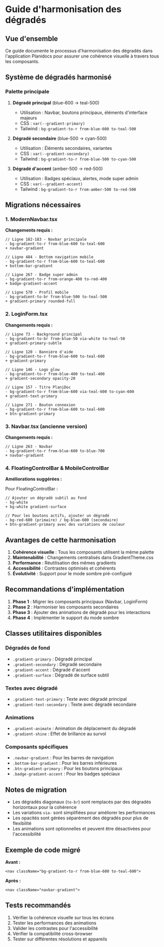 # Guide d'harmonisation des dégradés

## Vue d'ensemble

Ce guide documente le processus d'harmonisation des dégradés dans l'application Planidocs pour assurer une cohérence visuelle à travers tous les composants.

## Système de dégradés harmonisé

### Palette principale

1. **Dégradé principal** (blue-600 → teal-500)
   - Utilisation : Navbar, boutons principaux, éléments d'interface majeurs
   - CSS : `var(--gradient-primary)`
   - Tailwind : `bg-gradient-to-r from-blue-600 to-teal-500`

2. **Dégradé secondaire** (blue-500 → cyan-500)
   - Utilisation : Éléments secondaires, variantes
   - CSS : `var(--gradient-secondary)`
   - Tailwind : `bg-gradient-to-r from-blue-500 to-cyan-500`

3. **Dégradé d'accent** (amber-500 → red-500)
   - Utilisation : Badges spéciaux, alertes, mode super admin
   - CSS : `var(--gradient-accent)`
   - Tailwind : `bg-gradient-to-r from-amber-500 to-red-500`

## Migrations nécessaires

### 1. ModernNavbar.tsx

**Changements requis :**
```tsx
// Ligne 182-183 - Navbar principale
- bg-gradient-to-r from-blue-600 to-teal-600
+ navbar-gradient

// Ligne 484 - Bottom navigation mobile
- bg-gradient-to-r from-blue-600 to-teal-600
+ bottom-bar-gradient

// Ligne 267 - Badge super admin
- bg-gradient-to-r from-orange-400 to-red-400
+ badge-gradient-accent

// Ligne 570 - Profil mobile
- bg-gradient-to-br from-blue-500 to-teal-500
+ gradient-primary rounded-full
```

### 2. LoginForm.tsx

**Changements requis :**
```tsx
// Ligne 73 - Background principal
- bg-gradient-to-br from-blue-50 via-white to-teal-50
+ gradient-primary-subtle

// Ligne 120 - Bannière d'aide
- bg-gradient-to-r from-blue-600 to-teal-600
+ gradient-primary

// Ligne 146 - Logo glow
- bg-gradient-to-r from-blue-400 to-teal-400
+ gradient-secondary opacity-20

// Ligne 157 - Titre PlaniDoc
- bg-gradient-to-r from-blue-600 via-teal-600 to-cyan-600
+ gradient-text-primary

// Ligne 271 - Bouton connexion
- bg-gradient-to-r from-blue-600 to-teal-600
+ btn-gradient-primary
```

### 3. Navbar.tsx (ancienne version)

**Changements requis :**
```tsx
// Ligne 263 - Navbar
- bg-gradient-to-r from-blue-600 to-blue-700
+ navbar-gradient
```

### 4. FloatingControlBar & MobileControlBar

**Améliorations suggérées :**

Pour FloatingControlBar :
```tsx
// Ajouter un dégradé subtil au fond
- bg-white
+ bg-white gradient-surface

// Pour les boutons actifs, ajouter un dégradé
- bg-red-600 (primaire) / bg-blue-600 (secondaire)
+ btn-gradient-primary avec des variations de couleur
```

## Avantages de cette harmonisation

1. **Cohérence visuelle** : Tous les composants utilisent la même palette
2. **Maintenabilité** : Changements centralisés dans GradientTheme.css
3. **Performance** : Réutilisation des mêmes gradients
4. **Accessibilité** : Contrastes optimisés et cohérents
5. **Évolutivité** : Support pour le mode sombre pré-configuré

## Recommandations d'implémentation

1. **Phase 1** : Migrer les composants principaux (Navbar, LoginForm)
2. **Phase 2** : Harmoniser les composants secondaires
3. **Phase 3** : Ajouter des animations de dégradé pour les interactions
4. **Phase 4** : Implémenter le support du mode sombre

## Classes utilitaires disponibles

### Dégradés de fond
- `.gradient-primary` : Dégradé principal
- `.gradient-secondary` : Dégradé secondaire
- `.gradient-accent` : Dégradé d'accent
- `.gradient-surface` : Dégradé de surface subtil

### Textes avec dégradé
- `.gradient-text-primary` : Texte avec dégradé principal
- `.gradient-text-secondary` : Texte avec dégradé secondaire

### Animations
- `.gradient-animate` : Animation de déplacement du dégradé
- `.gradient-shine` : Effet de brillance au survol

### Composants spécifiques
- `.navbar-gradient` : Pour les barres de navigation
- `.bottom-bar-gradient` : Pour les barres inférieures
- `.btn-gradient-primary` : Pour les boutons principaux
- `.badge-gradient-accent` : Pour les badges spéciaux

## Notes de migration

- Les dégradés diagonaux (`to-br`) sont remplacés par des dégradés horizontaux pour la cohérence
- Les variations `via-` sont simplifiées pour améliorer les performances
- Les opacités sont gérées séparément des dégradés pour plus de flexibilité
- Les animations sont optionnelles et peuvent être désactivées pour l'accessibilité

## Exemple de code migré

**Avant :**
```tsx
<nav className="bg-gradient-to-r from-blue-600 to-teal-600">
```

**Après :**
```tsx
<nav className="navbar-gradient">
```

## Tests recommandés

1. Vérifier la cohérence visuelle sur tous les écrans
2. Tester les performances des animations
3. Valider les contrastes pour l'accessibilité
4. Vérifier la compatibilité cross-browser
5. Tester sur différentes résolutions et appareils